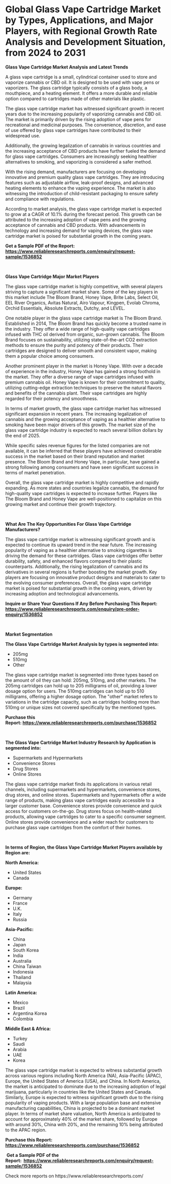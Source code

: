 <p><h1>Global Glass Vape Cartridge Market by Types, Applications, and Major Players, with Regional Growth Rate Analysis and Development Situation, from 2024 to 2031</h1></p><p><strong>Glass Vape Cartridge Market Analysis and Latest Trends</strong></p>
<p><p>A glass vape cartridge is a small, cylindrical container used to store and vaporize cannabis or CBD oil. It is designed to be used with vape pens or vaporizers. The glass cartridge typically consists of a glass body, a mouthpiece, and a heating element. It offers a more durable and reliable option compared to cartridges made of other materials like plastic.</p><p>The glass vape cartridge market has witnessed significant growth in recent years due to the increasing popularity of vaporizing cannabis and CBD oil. The market is primarily driven by the rising adoption of vape pens for recreational and medicinal purposes. The convenience, discretion, and ease of use offered by glass vape cartridges have contributed to their widespread use.</p><p>Additionally, the growing legalization of cannabis in various countries and the increasing acceptance of CBD products have further fueled the demand for glass vape cartridges. Consumers are increasingly seeking healthier alternatives to smoking, and vaporizing is considered a safer method.</p><p>With the rising demand, manufacturers are focusing on developing innovative and premium quality glass vape cartridges. They are introducing features such as adjustable airflow, leak-proof designs, and advanced heating elements to enhance the vaping experience. The market is also witnessing the introduction of child-resistant packaging to ensure safety and compliance with regulations.</p><p>According to market analysis, the glass vape cartridge market is expected to grow at a CAGR of 10.1% during the forecast period. This growth can be attributed to the increasing adoption of vape pens and the growing acceptance of cannabis and CBD products. With advancements in technology and increasing demand for vaping devices, the glass vape cartridge market is poised for substantial growth in the coming years.</p></p>
<p><strong>Get a Sample PDF of the Report:&nbsp; <a href="https://www.reliableresearchreports.com/enquiry/request-sample/1536852">https://www.reliableresearchreports.com/enquiry/request-sample/1536852</a></strong></p>
<p>&nbsp;</p>
<p><strong>Glass Vape Cartridge Major Market Players</strong></p>
<p><p>The glass vape cartridge market is highly competitive, with several players striving to capture a significant market share. Some of the key players in this market include The Bloom Brand, Honey Vape, Brite Labs, Select Oil, EEL River Organics, Avitas Natural, Airo Vapour, Kingpen, Evolab Chroma, Orchid Essentials, Absolute Extracts, Dutchy, and LEVEL.</p><p>One notable player in the glass vape cartridge market is The Bloom Brand. Established in 2014, The Bloom Brand has quickly become a trusted name in the industry. They offer a wide range of high-quality vape cartridges infused with THC oil derived from organic, sun-grown cannabis. The Bloom Brand focuses on sustainability, utilizing state-of-the-art CO2 extraction methods to ensure the purity and potency of their products. Their cartridges are designed to deliver smooth and consistent vapor, making them a popular choice among consumers.</p><p>Another prominent player in the market is Honey Vape. With over a decade of experience in the industry, Honey Vape has gained a strong foothold in the market. They offer a diverse range of vape cartridges infused with premium cannabis oil. Honey Vape is known for their commitment to quality, utilizing cutting-edge extraction techniques to preserve the natural flavors and benefits of the cannabis plant. Their vape cartridges are highly regarded for their potency and smoothness.</p><p>In terms of market growth, the glass vape cartridge market has witnessed significant expansion in recent years. The increasing legalization of cannabis and the growing acceptance of vaping as a healthier alternative to smoking have been major drivers of this growth. The market size of the glass vape cartridge industry is expected to reach several billion dollars by the end of 2025.</p><p>While specific sales revenue figures for the listed companies are not available, it can be inferred that these players have achieved considerable success in the market based on their brand reputation and market presence. The Bloom Brand and Honey Vape, in particular, have gained a strong following among consumers and have seen significant success in terms of market penetration.</p><p>Overall, the glass vape cartridge market is highly competitive and rapidly expanding. As more states and countries legalize cannabis, the demand for high-quality vape cartridges is expected to increase further. Players like The Bloom Brand and Honey Vape are well-positioned to capitalize on this growing market and continue their growth trajectory.</p></p>
<p>&nbsp;</p>
<p><strong>What Are The Key Opportunities For Glass Vape Cartridge Manufacturers?</strong></p>
<p><p>The glass vape cartridge market is witnessing significant growth and is expected to continue its upward trend in the near future. The increasing popularity of vaping as a healthier alternative to smoking cigarettes is driving the demand for these cartridges. Glass vape cartridges offer better durability, safety, and enhanced flavors compared to their plastic counterparts. Additionally, the rising legalization of cannabis and its derivatives in several regions is further boosting the market growth. Key players are focusing on innovative product designs and materials to cater to the evolving consumer preferences. Overall, the glass vape cartridge market is poised for substantial growth in the coming years, driven by increasing adoption and technological advancements.</p></p>
<p><strong>Inquire or Share Your Questions If Any Before Purchasing This Report: <a href="https://www.reliableresearchreports.com/enquiry/pre-order-enquiry/1536852">https://www.reliableresearchreports.com/enquiry/pre-order-enquiry/1536852</a></strong></p>
<p>&nbsp;</p>
<p><strong>Market Segmentation</strong></p>
<p><strong>The Glass Vape Cartridge Market Analysis by types is segmented into:</strong></p>
<p><ul><li>205mg</li><li>510mg</li><li>Other</li></ul></p>
<p><p>The glass vape cartridge market is segmented into three types based on the amount of oil they can hold: 205mg, 510mg, and other markets. The 205mg cartridges can hold up to 205 milligrams of oil, providing a lower dosage option for users. The 510mg cartridges can hold up to 510 milligrams, offering a higher dosage option. The "other" market refers to variations in the cartridge capacity, such as cartridges holding more than 510mg or unique sizes not covered specifically by the mentioned types.</p></p>
<p><strong>Purchase this Report:&nbsp;<a href="https://www.reliableresearchreports.com/purchase/1536852">https://www.reliableresearchreports.com/purchase/1536852</a></strong></p>
<p>&nbsp;</p>
<p><strong>The Glass Vape Cartridge Market Industry Research by Application is segmented into:</strong></p>
<p><ul><li>Supermarkets and Hypermarkets</li><li>Convenience Stores</li><li>Drug Stores</li><li>Online Stores</li></ul></p>
<p><p>The glass vape cartridge market finds its applications in various retail channels, including supermarkets and hypermarkets, convenience stores, drug stores, and online stores. Supermarkets and hypermarkets offer a wide range of products, making glass vape cartridges easily accessible to a larger customer base. Convenience stores provide convenience and quick access for customers on-the-go. Drug stores focus on health-related products, allowing vape cartridges to cater to a specific consumer segment. Online stores provide convenience and a wider reach for customers to purchase glass vape cartridges from the comfort of their homes.</p></p>
<p>&nbsp;</p>
<p><strong>In terms of Region, the Glass Vape Cartridge Market Players available by Region are:</strong></p>
<p>
    <p> <strong> North America: </strong>
        <ul>
            <li>United States</li>
            <li>Canada</li>
        </ul>
        </p> 
    <p> <strong> Europe: </strong>
        <ul>
            <li>Germany</li>
            <li>France</li>
            <li>U.K.</li>
            <li>Italy</li>
            <li>Russia</li>
        </ul>
        </p> 
    <p> <strong> Asia-Pacific: </strong>
        <ul>
            <li>China</li>
            <li>Japan</li>
            <li>South Korea</li>
            <li>India</li>
            <li>Australia</li>
            <li>China Taiwan</li>
            <li>Indonesia</li>
            <li>Thailand</li>
            <li>Malaysia</li>
        </ul>
        </p> 
    <p> <strong> Latin America: </strong>
        <ul>
            <li>Mexico</li>
            <li>Brazil</li>
            <li>Argentina Korea</li>
            <li>Colombia</li>
        </ul>
        </p> 
    <p> <strong> Middle East & Africa: </strong>
        <ul>
            <li>Turkey</li>
            <li>Saudi</li>
            <li>Arabia</li>
            <li>UAE</li>
            <li>Korea</li>
        </ul>
    </p>
    </p>
<p><p>The glass vape cartridge market is expected to witness substantial growth across various regions including North America (NA), Asia-Pacific (APAC), Europe, the United States of America (USA), and China. In North America, the market is anticipated to dominate due to the increasing adoption of legal marijuana, particularly in countries like the United States and Canada. Similarly, Europe is expected to witness significant growth due to the rising popularity of vaping products. With a large population base and extensive manufacturing capabilities, China is projected to be a dominant market player. In terms of market share valuation, North America is anticipated to account for approximately 40% of the market share, followed by Europe with around 30%, China with 20%, and the remaining 10% being attributed to the APAC region.</p></p>
<p><strong>Purchase this Report: <a href="https://www.reliableresearchreports.com/purchase/1536852">https://www.reliableresearchreports.com/purchase/1536852</a></strong></p>
<p>&nbsp;<strong>Get a Sample PDF of the Report:&nbsp;&nbsp;<a href="https://www.reliableresearchreports.com/enquiry/request-sample/1536852">https://www.reliableresearchreports.com/enquiry/request-sample/1536852</a></strong></p>
<p><strong></strong></p>
<p>Check more reports on https://www.reliableresearchreports.com/</p>